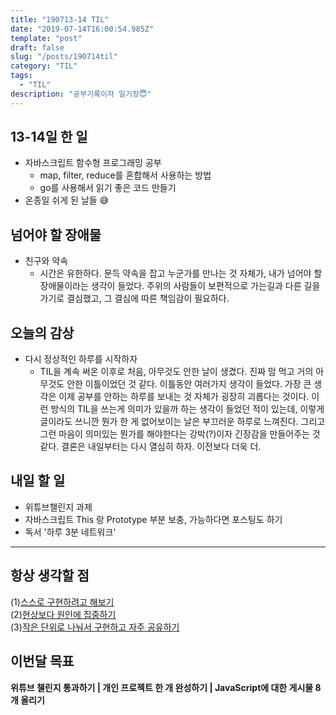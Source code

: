 ```yaml
---
title: "190713-14 TIL"
date: "2019-07-14T16:00:54.985Z"
template: "post"
draft: false
slug: "/posts/190714til"
category: "TIL"
tags:
  - "TIL"
description: "공부기록이자 일기장😇"
---
```


## 13-14일 한 일

- 자바스크립트 함수형 프로그래밍 공부
  - map, filter, reduce를 혼합해서 사용하는 방법
  - go를 사용해서 읽기 좋은 코드 만들기
- 온종일 쉬게 된 날들 😅

## 넘어야 할 장애물

- 친구와 약속
  - 시간은 유한하다. 문득 약속을 잡고 누군가를 만나는 것 자체가, 내가 넘어야 할 장애물이라는 생각이 들었다. 주위의 사람들이 보편적으로 가는길과 다른 길을 가기로 결심했고, 그 결심에 따른 책임감이 필요하다.

## 오늘의 감상

- 다시 정상적인 하루를 시작하자
  - TIL을 계속 써온 이후로 처음, 아무것도 안한 날이 생겼다. 진짜 맘 먹고 거의 아무것도 안한 이틀이었던 것 같다. 이틀동안 여러가지 생각이 들었다. 가장 큰 생각은 이제 공부를 안하는 하루를 보내는 것 자체가 굉장히 괴롭다는 것이다. 이런 방식의 TIL을 쓰는게 의미가 있을까 하는 생각이 들었던 적이 있는데, 이렇게 글이라도 쓰니깐 뭔가 한 게 없어보이는 날은 부끄러운 하루로 느껴진다. 그리고 그런 마음이 의미있는 뭔가를 해야한다는 강박(?)이자 긴장감을 만들어주는 것 같다. 결론은 내일부터는 다시 열심히 하자. 이전보다 더욱 더.

## 내일 할 일

- 위튜브챌린지 과제
- 자바스크립트 This 랑 Prototype 부분 보충, 가능하다면 포스팅도 하기
- 독서 '하루 3분 네트워크'

---



## 항상 생각할 점

(1)<u>스스로 구현하려고 해보기</u> <br>(2)<u>현상보다 원인에 집중하기</u> <br>(3)<u>작은 단위로 나눠서 구현하고 자주 공유하기</u>



## 이번달 목표

**위튜브 챌린지 통과하기 | 개인 프로젝트 한 개 완성하기 | JavaScript에 대한 게시물 8개 올리기**

